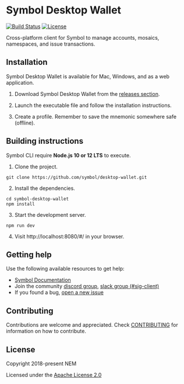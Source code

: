 # Symbol Desktop Wallet

[![Build Status](https://travis-ci.com/symbol/desktop-wallet.svg?branch=main)](https://travis-ci.com/symbol/desktop-wallet)
[![License](https://img.shields.io/badge/License-Apache%202.0-blue.svg)](https://opensource.org/licenses/Apache-2.0)

Cross-platform client for Symbol to manage accounts, mosaics, namespaces, and issue transactions.

## Installation

Symbol Desktop Wallet is available for Mac, Windows, and as a web application.

1. Download Symbol Desktop Wallet from the [releases section](https://github.com/symbol/desktop-wallet/releases).

2. Launch the executable file and follow the installation instructions.

3. Create a profile. Remember to save the mnemonic somewhere safe (offline).

## Building instructions

Symbol CLI require **Node.js 10 or 12 LTS** to execute.

1. Clone the project.

```
git clone https://github.com/symbol/desktop-wallet.git
```

2. Install the dependencies.
```
cd symbol-desktop-wallet
npm install 
```

3. Start the development server.

```
npm run dev 
```

4. Visit http://localhost:8080/#/ in your browser.

## Getting help

Use the following available resources to get help:

- [Symbol Documentation][docs]
- Join the community [discord group][discord], [slack group (#sig-client)][slack] 
- If you found a bug, [open a new issue][issues]

## Contributing

Contributions are welcome and appreciated. 
Check [CONTRIBUTING](CONTRIBUTING.md) for information on how to contribute.

## License

Copyright 2018-present NEM

Licensed under the [Apache License 2.0](LICENSE)

[self]: https://github.com/symbol/desktop-wallet
[docs]: https://docs.symbolplatform.com
[issues]: https://github.com/symbol/desktop-wallet/issues
[discord]: https://discord.gg/xymcity
[slack]: https://join.slack.com/t/nem2/shared_invite/enQtMzY4MDc2NTg0ODgyLWZmZWRiMjViYTVhZjEzOTA0MzUyMTA1NTA5OWQ0MWUzNTA4NjM5OTJhOGViOTBhNjkxYWVhMWRiZDRkOTE0YmU
